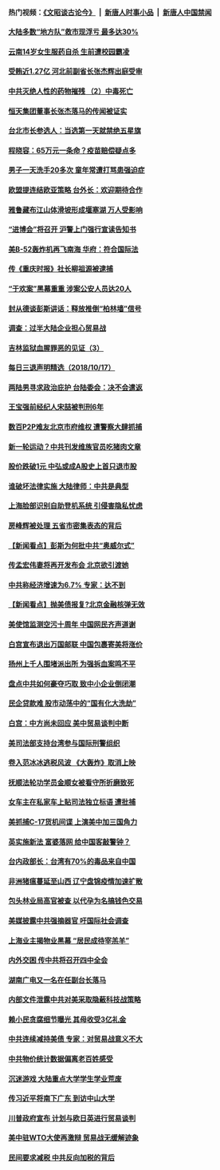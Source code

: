 #### 热门视频：[《文昭谈古论今》](https://github.com/gfw-breaker/wenzhao/blob/master/README.md?t=10181233) &nbsp;|&nbsp; [新唐人时事小品](https://github.com/gfw-breaker/ntdtv-comedy/blob/master/README.md?t=10181233) &nbsp;|&nbsp; [新唐人中国禁闻](https://github.com/gfw-breaker/ntdtv-news/blob/master/README.md?t=10181233)

#### [大陆多数“地方队”救市现浮亏 最多达30%](../pages/nsc413/n10791510.md?t=10181233) 


#### [云南14岁女生服药自杀 生前遭校园霸凌](../pages/nsc413/n10792182.md?t=10181233) 

#### [受贿近1.27亿 河北前副省长张杰辉出庭受审](../pages/nsc413/n10791838.md?t=10181233) 

#### [中共灭绝人性的药物摧残 （2）中毒死亡](../pages/nsc413/n10766480.md?t=10181233) 

#### [恒天集团董事长张杰落马的传闻被证实](../pages/nsc413/n10791971.md?t=10181233) 

#### [台北市长参选人：当选第一天就禁绝五星旗](../pages/nsc413/n10791958.md?t=10181233) 

#### [程晓容：65万元一条命？疫苗赔偿疑点多](../pages/nsc413/n10791931.md?t=10181233) 

#### [男子一天洗手20多次 童年常遭打骂患强迫症](../pages/nsc413/n10791902.md?t=10181233) 

#### [欧盟提连结欧亚策略 台外长：欢迎期待合作](../pages/nsc413/n10791599.md?t=10181233) 

#### [雅鲁藏布江山体滑坡形成堰塞湖 万人受影响](../pages/nsc413/n10791664.md?t=10181233) 

#### [“进博会”将召开 沪警上门强行宣读告知书](../pages/nsc413/n10791687.md?t=10181233) 

#### [美B-52轰炸机再飞南海 华府：符合国际法](../pages/nsc413/n10791745.md?t=10181233) 

#### [传《重庆时报》社长柳祖源被逮捕](../pages/nsc413/n10791669.md?t=10181233) 

#### [“于欢案”黑幕重重 涉案公安人员达20人](../pages/nsc413/n10791312.md?t=10181233) 

#### [封从德谈彭斯讲话：释放推倒“柏林墙”信号](../pages/nsc413/n10791685.md?t=10181233) 

#### [调查：过半大陆企业担心贸易战](../pages/nsc413/n10791010.md?t=10181233) 

#### [吉林监狱血腥罪恶的见证（3）](../pages/nsc413/n10789518.md?t=10181233) 

#### [每日三退声明精选（2018/10/17）](../pages/nsc413/n10791456.md?t=10181233) 

#### [两陆男寻求政治庇护 台陆委会：决不会遣返](../pages/nsc413/n10791164.md?t=10181233) 

#### [王宝强前经纪人宋喆被判刑6年](../pages/nsc413/n10791191.md?t=10181233) 

#### [数百P2P难友北京市府维权 遭警察大肆抓捕](../pages/nsc413/n10791146.md?t=10181233) 

#### [新一轮运动？中共刊发维族官员吃猪肉文章](../pages/nsc413/n10790788.md?t=10181233) 

#### [股价跌破1元 中弘或成A股史上首只退市股](../pages/nsc413/n10790776.md?t=10181233) 

#### [谁破坏法律实施 大陆律师：中共是典型](../pages/nsc413/n10782080.md?t=10181233) 

#### [上海脸部识别自助登机系统 引侵害隐私忧虑](../pages/nsc413/n10790913.md?t=10181233) 

#### [房峰辉被处理 五省市密集表态的背后](../pages/nsc413/n10790496.md?t=10181233) 

#### [【新闻看点】彭斯为何批中共“奥威尔式”](../pages/nsc413/n10790396.md?t=10181233) 

#### [传孟宏伟妻将再开发布会 北京欲引渡她](../pages/nsc413/n10790700.md?t=10181233) 

#### [中共称经济增速为6.7% 专家：达不到](../pages/nsc413/n10790375.md?t=10181233) 

#### [【新闻看点】抛美债报复?北京金融核弹无效](../pages/nsc413/n10790123.md?t=10181233) 

#### [美使馆监测空污十周年 中国网民齐声道谢](../pages/nsc413/n10790522.md?t=10181233) 

#### [白宫宣布退出万国邮联 中国包裹寄美将涨价](../pages/nsc413/n10790183.md?t=10181233) 

#### [扬州上千人围堵派出所 为强拆血案鸣不平](../pages/nsc413/n10790445.md?t=10181233) 

#### [盘点中共如何豪夺巧取 致中小企业倒闭潮](../pages/nsc413/n10790121.md?t=10181233) 

#### [民企贷款难 股市动荡中的“国有化大洗劫”](../pages/nsc413/n10790306.md?t=10181233) 

#### [白宫：中方尚未回应 美中贸易谈判中断](../pages/nsc413/n10790308.md?t=10181233) 

#### [美司法部支持台湾参与国际刑警组织](../pages/nsc413/n10790030.md?t=10181233) 

#### [卷入范冰冰逃税风波 《大轰炸》取消上映](../pages/nsc413/n10789958.md?t=10181233) 

#### [抚顺法轮功学员金顺女被看守所折磨致死](../pages/nsc413/n10784870.md?t=10181233) 

#### [女车主在私家车上贴司法独立标语 遭批捕](../pages/nsc413/n10789392.md?t=10181233) 

#### [美抓捕C-17货机间谍 上演美中加三国角力](../pages/nsc413/n10787846.md?t=10181233) 

#### [英实施新法 富婆落网 给中国客敲警钟？](../pages/nsc413/n10789908.md?t=10181233) 

#### [台内政部长：台湾有70%的毒品来自中国](../pages/nsc413/n10788785.md?t=10181233) 

#### [非洲猪瘟蔓延至山西 辽宁盘锦疫情加速扩散](../pages/nsc413/n10789254.md?t=10181233) 


#### [包头林业局高官被查 以代孕为名搞钱色交易](../pages/nsc413/n10789381.md?t=10181233) 

#### [美媒披露中共强摘器官 吁国际社会调查](../pages/nsc413/n10789337.md?t=10181233) 

#### [上海业主揭物业黑幕 “居民成待宰羔羊”](../pages/nsc413/n10788075.md?t=10181233) 

#### [内外交困 传中共将召开四中全会](../pages/nsc413/n10789067.md?t=10181233) 

#### [湖南广电又一名在任副台长落马](../pages/nsc413/n10788986.md?t=10181233) 

#### [内部文件泄露中共对美采取隐蔽科技战策略](../pages/nsc413/n10788564.md?t=10181233) 

#### [赖小民贪腐细节曝光 其母收受3亿礼金](../pages/nsc413/n10788941.md?t=10181233) 

#### [中共连续减持美债 专家：对贸易战意义不大](../pages/nsc413/n10788856.md?t=10181233) 

#### [中共物价统计数据偏离老百姓感受](../pages/nsc413/n10787621.md?t=10181233) 

#### [沉迷游戏 大陆重点大学学生学业荒废](../pages/nsc413/n10787397.md?t=10181233) 

#### [传习近平将南下广东 到访中山大学](../pages/nsc413/n10788617.md?t=10181233) 

#### [川普政府宣布 计划与欧日英进行贸易谈判](../pages/nsc413/n10788496.md?t=10181233) 

#### [美中驻WTO大使再激辩 贸易战无缓解迹象](../pages/nsc413/n10787893.md?t=10181233) 

#### [民间要求减税 中共反向加税的背后](../pages/nsc413/n10786778.md?t=10181233) 

